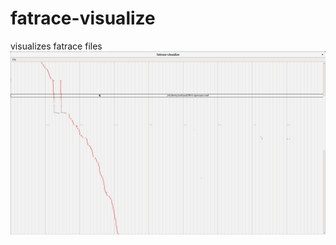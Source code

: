 # fatrace-visualize
visualizes fatrace files
![](/fatrace_visualize.png?raw=true "Timeline of Data access")
